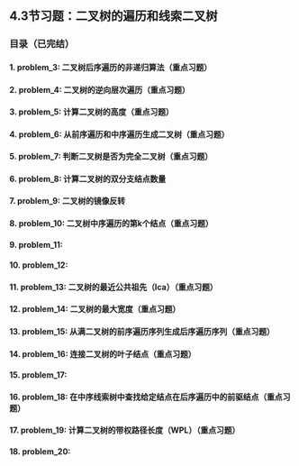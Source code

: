 ## 4.3节习题：二叉树的遍历和线索二叉树

### 目录（已完结）

#### 1. problem_3: 二叉树后序遍历的非递归算法（重点习题）
#### 2. problem_4: 二叉树的逆向层次遍历（重点习题）
#### 3. problem_5: 计算二叉树的高度（重点习题）
#### 4. problem_6: 从前序遍历和中序遍历生成二叉树（重点习题）
#### 5. problem_7: 判断二叉树是否为完全二叉树（重点习题）
#### 6. problem_8: 计算二叉树的双分支结点数量
#### 7. problem_9: 二叉树的镜像反转
#### 8. problem_10: 二叉树中序遍历的第k个结点（重点习题）
#### 9. problem_11: 
#### 10. problem_12: 
#### 11. problem_13: 二叉树的最近公共祖先（lca）（重点习题）
#### 12. problem_14: 二叉树的最大宽度（重点习题）
#### 13. problem_15: 从满二叉树的前序遍历序列生成后序遍历序列（重点习题）
#### 14. problem_16: 连接二叉树的叶子结点（重点习题）
#### 15. problem_17: 
#### 16. problem_18: 在中序线索树中查找给定结点在后序遍历中的前驱结点（重点习题）
#### 17. problem_19: 计算二叉树的带权路径长度（WPL）（重点习题）
#### 18. problem_20: 

